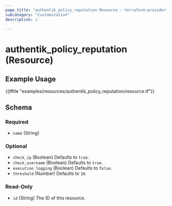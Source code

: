 ```yaml
---
page_title: "authentik_policy_reputation Resource - terraform-provider-authentik"
subcategory: "Customization"
description: |-
  
---
```


# authentik_policy_reputation (Resource)



## Example Usage

{{tffile "examples/resources/authentik_policy_reputation/resource.tf"}}

<!-- schema generated by tfplugindocs -->
## Schema

### Required

- `name` (String)

### Optional

- `check_ip` (Boolean) Defaults to `true`.
- `check_username` (Boolean) Defaults to `true`.
- `execution_logging` (Boolean) Defaults to `false`.
- `threshold` (Number) Defaults to `10`.

### Read-Only

- `id` (String) The ID of this resource.


